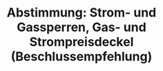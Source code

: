 ---
abstimmung:
  abstimmung: 1
  bundestagssitzung: 60
  datum: 13. Oktober 2022
  legislaturperiode: 20
categories:
- Todo
data:
- title: Abstimmungsergebnis 20221013_1.pdf
  url: /res/2025-btw/abstimmungsergebnisse/20221013_1.pdf
- title: Abstimmungsergebnis 20221013_1_xls.xlsx
  url: /res/2025-btw/abstimmungsergebnisse/20221013_1_xls.xlsx
- title: Abstimmungsergebnis 20221013_1_xls.csv
  url: /res/2025-btw/abstimmungsergebnisse_csv/20221013_1_xls.csv
documents:
- local: /res/2025-btw/drucksachen/2002686.pdf
  summary: '### Antrag der Fraktion DIE LINKE: Strom- und Gassperren verbieten


    Der Antrag der Fraktion DIE LINKE. fordert ein gesetzliches Verbot von Strom-
    und Gassperren aufgrund von Zahlungsunfähigkeit.  Die hohen Energiepreise belasten
    die Bevölkerung stark, und die derzeitigen Regelungen bieten unzureichenden Schutz.


    **Kernpunkte und Ziele:**


    * Verbot von Stromsperren

    * Verbot von Gassperren

    * Schutz vor Energiearmut'
  title: Drucksache 20/2686
  url: https://dserver.bundestag.de/btd/20/026/2002686.pdf
- local: /res/2025-btw/drucksachen/2003853.pdf
  summary: '### Beschlussempfehlung und Bericht des Ausschusses für Klimaschutz und
    Energie zu einem Antrag der Fraktion DIE LINKE.


    Der Ausschuss für Klimaschutz und Energie empfiehlt die Ablehnung eines Antrags
    der Fraktion DIE LINKE., der Strom- und Gassperren aufgrund von Zahlungsunfähigkeit
    verbieten wollte.


    **Kernpunkte und Ziele:**


    * Verbot von Strom- und Gassperren bei Zahlungsschwierigkeiten

    * Änderung der Stromgrundversorgungsverordnung (StromGVV) und der Gasgrundversorgungsverordnung
    (GasGVV)'
  title: Drucksache 20/3853
  url: https://dserver.bundestag.de/btd/20/038/2003853.pdf
ergebnis:
  AfD:
    enthaltung: 1
    gesamt: 79
    ja: 65
    nein: 0
    nichtabgegeben: 13
    ungueltig: 0
  Bündnis 90/Die Grünen:
    enthaltung: 1
    gesamt: 118
    ja: 96
    nein: 0
    nichtabgegeben: 21
    ungueltig: 0
  CDU/CSU:
    enthaltung: 0
    gesamt: 197
    ja: 172
    nein: 0
    nichtabgegeben: 25
    ungueltig: 0
  Die Linke:
    enthaltung: 0
    gesamt: 39
    ja: 0
    nein: 34
    nichtabgegeben: 5
    ungueltig: 0
  FDP:
    enthaltung: 0
    gesamt: 91
    ja: 79
    nein: 1
    nichtabgegeben: 11
    ungueltig: 0
  Fraktionslos:
    enthaltung: 1
    gesamt: 5
    ja: 2
    nein: 1
    nichtabgegeben: 1
    ungueltig: 0
  SPD:
    enthaltung: 0
    gesamt: 205
    ja: 188
    nein: 0
    nichtabgegeben: 17
    ungueltig: 0
layout: abstimmung
links:
- title: Link zu bundestag.de
  url: https://www.bundestag.de/parlament/plenum/abstimmung/abstimmung?id=803
preview: 'Deutscher Bundestag


  60. Sitzung des Deutschen Bundestages

  am Donnerstag, 13. Oktober 2022


  Endgültiges Ergebnis der Namentlichen Abstimmung Nr. 1


  Beschlussempfehlung des Ausschusses für Klimaschutz und Energie (25. Ausschuss)

  zu dem Antrag der Abgeordneten Amira Mohamed Ali, Dr. Gesine Lötzsch, Gökay

  Akbulut, weiterer Abgeordneter und der Fraktion DIE LINKE.

  Strom- und Gassperren verbieten

  Drs. 20/2686 und 20/3853'
tags:
- Todo
title: 'Abstimmung: Strom- und Gassperren, Gas- und Strompreisdeckel (Beschlussempfehlung)'
---